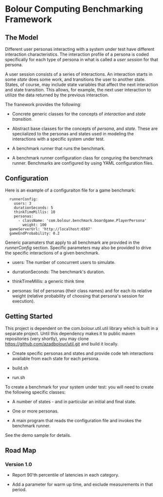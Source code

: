 
# Bolour Computing Benchmarking Framework

## The Model

Different user personas interacting with a system under test have different 
interaction characteristics. The interaction profile of a persona is coded 
specifically for each type of persona in what is called a _user session_ for
that persona.

A user session consists of a series of interactions. An interaction starts in 
some _state_ does some work, and transitions the user to another state. 
States, of course, may include state variables that affect the next interaction
and state transition. This allows, for example, the next user interaction 
to utilize the data returned by the previous interaction.

The franework provides the following:

- Concrete generic classes for the concepts of _interaction_ and _state transition_. 

- Abstract base classes for the concepts of _persona_, and  _state_. 
  These are speciialized to the personas and states used in 
  modeling the interactions with a specific system under test.

- A benchmark runner that runs the benchmark.

- A benchmark runner configuration class for conguring the benchmark runner.
  Benchmarks are configured by using YAML configuration files.

## Configuration

Here is an example of a configuraiton file for a game benchmark:

```
  runnerConfig:
    users: 3
    durationSeconds: 5
    thinkTimeMillis: 10
    personas:
      - className: 'com.bolour.benchmark.boardgame.PlayerPersona'
        weight: 100
  gameServerUrl: 'http://localhost:6587'
  gameEndProbability: 0.2
```

Generic paramaters that apply to all benchmark are provided in the
_runnerConfig_ section. Specific parameters may also be provided 
to drive the specific interactions of a given benchmark.

- users: The number of concurrent users to simulate.

- durrationSeconds: The benchmark's duration.

- thinkTimeMillis: a generic think time

- personas: list of personas (their class names) and for each its relative weight 
  (relative probability of choosing that persona's session for execution).

## Getting Started

This project is dependent on the com.bolour.util.util library which is built in
a separate project. Until this dependency makes it to public maven repositories
(very shortly), you may clone https://github.com/azadbolour/util.git and build
it locally.

- Create specific personas and states and provide code teh interactions
  available from each state for each persona.

- build.sh

- run.sh

To create a benchmark for your system under test: you will need to create the
following specific classes:

- A number of states - and in particular an initial and final state.

- One or more personas.

- A main program that reads the configuration file and invokes the 
  benchmark runner.

See the demo sample for details.

## Road Map

### Version 1.0

- Report 90'th percentile of latencies in each category.

- Add a parameter for warm up time, and exclude measurements in that period.



